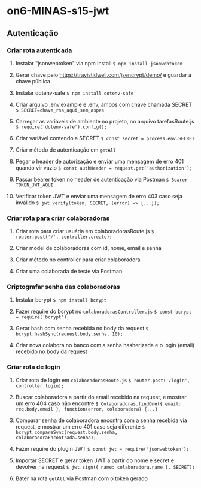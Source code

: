 # on6-MINAS-s15-jwt

## Autenticação

### Criar rota autenticada

1. Instalar "jsonwebtoken" via npm install
`$ npm install jsonwebtoken`

2. Gerar chave pelo https://travistidwell.com/jsencrypt/demo/ e guardar a chave pública

3. Instalar dotenv-safe
`$ npm install dotenv-safe`

4. Criar arquivo .env.example e .env, ambos com chave chamada SECRET
`$ SECRET=chave_rsa_aqui_sem_aspas`

5. Carregar as variáveis de ambiente no projeto, no arquivo tarefasRoute.js
`$ require('dotenv-safe').config();`

7. Criar variável contendo a SECRET
`$ const secret = process.env.SECRET`

8. Criar método de autenticação em `getAll`

9. Pegar o header de autorização e enviar uma mensagem de erro 401 quando vir vazio
`$ const authHeader = request.get('authorization');`

10. Passar bearer token no header de autenticação via Postman
`$ Bearer TOKEN_JWT_AQUI`

11. Verificar token JWT e enviar uma mensagem de erro 403 caso seja inválido
`$ jwt.verify(token, SECRET, (error) => {...});`

### Criar rota para criar colaboradoras

1. Criar rota para criar usuária em colaboradorasRoute.js
`$ router.post('/', controller.create);`

2. Criar model de colaboradoras com id, nome, email e senha

3. Criar método no controller para criar colaboradora

4. Criar uma colaborada de teste via Postman

### Criptografar senha das colaboradoras

1. Instalar bcrypt
`$ npm install bcrypt`

2. Fazer require do bcrypt no `colaboradorasController.js`
`$ const bcrypt = require('bcrypt');`

3. Gerar hash com senha recebida no body da request
`$ bcrypt.hashSync(request.body.senha, 10);`

4. Criar nova colabora no banco com a senha hasherizada e o login (email) recebido no body da request

### Criar rota de login

1. Criar rota de login em `colaboradorasRoute.js`
`$ router.post('/login', controller.login);`

2. Buscar colaboradora a partir do email recebido na request, e mostrar um erro 404 caso não encontre
`$ Colaboradoras.findOne({ email: req.body.email }, function(error, colaboradora) {...}`

3. Comparar senha de colaboradora encontra com a senha recebida via request, e mostrar um erro 401 caso seja diferente
`$ bcrypt.compareSync(request.body.senha, colaboradoraEncontrada.senha);`

4. Fazer require do plugin JWT
`$ const jwt = require('jsonwebtoken');`

5. Importar SECRET e gerar token JWT a partir do nome e secret e devolver na request
`$ jwt.sign({ name: colaboradora.name }, SECRET);`

6. Bater na rota `getAll` via Postman com o token gerado
